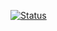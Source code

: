 [![Status](https://github-readme-stats.vercel.app/api?username=darknetcuts&count_private=true&show_icons=true)](https://github.com/darknetcuts) 
